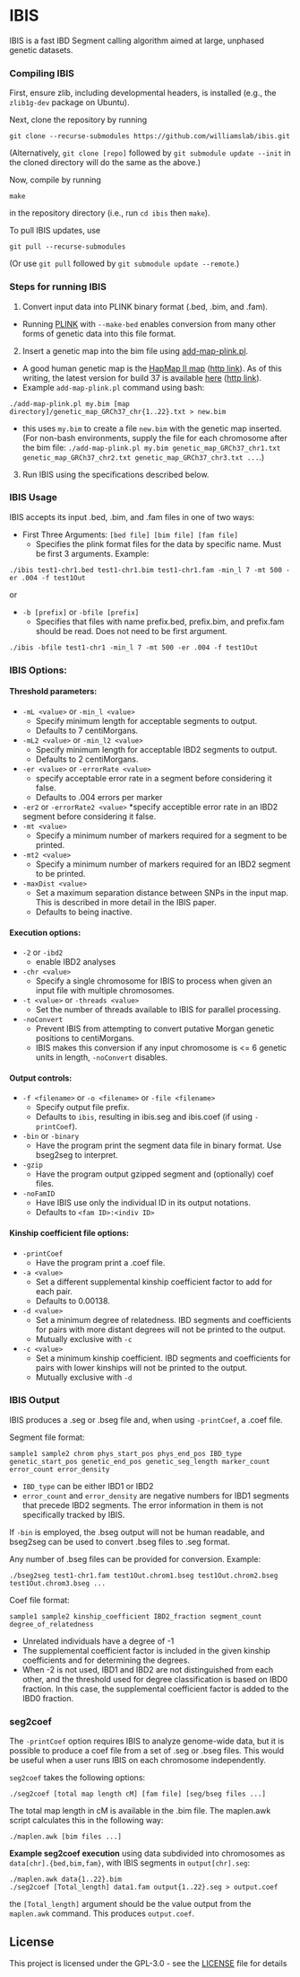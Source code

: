 # IBIS

IBIS is a fast IBD Segment calling algorithm aimed at large, unphased genetic datasets.

### Compiling IBIS

First, ensure zlib, including developmental headers, is installed (e.g., the `zlib1g-dev` package on Ubuntu).

Next, clone the repository by running

    git clone --recurse-submodules https://github.com/williamslab/ibis.git

(Alternatively, `git clone [repo]` followed by `git submodule update --init` in the cloned directory will do the same as the above.)

Now, compile by running

    make

in the repository directory (i.e., run `cd ibis` then `make`).

To pull IBIS updates, use

    git pull --recurse-submodules

(Or use `git pull` followed by `git submodule update --remote`.)

### Steps for running IBIS

1. Convert input data into PLINK binary format (.bed, .bim, and .fam).
  * Running [PLINK](https://www.cog-genomics.org/plink2/) with `--make-bed` enables conversion from many other forms of genetic data into this file format.

2. Insert a genetic map into the bim file using [add-map-plink.pl](add-map-plink.pl).
  * A good human genetic map is the [HapMap II map](ftp://ftp.ncbi.nlm.nih.gov/hapmap/recombination/) ([http link](http://bit.ly/33s6XQG)). As of this writing, the latest version for build 37 is available [here](ftp://ftp.ncbi.nlm.nih.gov/hapmap/recombination/2011-01_phaseII_B37/genetic_map_HapMapII_GRCh37.tar.gz) ([http link](http://bit.ly/2x3cbX3)).
  * Example `add-map-plink.pl` command using bash:

```
./add-map-plink.pl my.bim [map directory]/genetic_map_GRCh37_chr{1..22}.txt > new.bim
```
  * this uses `my.bim` to create a file `new.bim` with the genetic map inserted. (For non-bash environments, supply the file for each chromosome after the bim file: `./add-map-plink.pl my.bim genetic_map_GRCh37_chr1.txt genetic_map_GRCh37_chr2.txt genetic_map_GRCh37_chr3.txt ...`.)

3. Run IBIS using the specifications described below.

### IBIS Usage

IBIS accepts its input .bed, .bim, and .fam files in one of two ways:

* First Three Arguments: `[bed file] [bim file] [fam file]`
	* Specifies the plink format files for the data by specific name. Must be first 3 arguments.
Example:
```
./ibis test1-chr1.bed test1-chr1.bim test1-chr1.fam -min_l 7 -mt 500 -er .004 -f test1Out
```
or
* `-b [prefix]` or `-bfile [prefix]`
	* Specifies that files with name prefix.bed, prefix.bim, and prefix.fam should be read. Does not need to be first argument.

```
./ibis -bfile test1-chr1 -min_l 7 -mt 500 -er .004 -f test1Out
```
### IBIS Options:

#### Threshold parameters:
* `-mL <value>` or `-min_l <value>`
	* Specify minimum length for acceptable segments to output.
	* Defaults to 7 centiMorgans.
* `-mL2 <value>` or `-min_l2 <value>`
	* Specify minimum length for acceptable IBD2 segments to output.
	* Defaults to 2 centiMorgans.
* `-er <value>` or `-errorRate <value>`
	* specify acceptable error rate in a segment before considering it false.
	* Defaults to .004 errors per marker
* `-er2` or `-errorRate2 <value>`
	*specify acceptible error rate in an IBD2 segment before considering it false.
* `-mt <value>`
	* Specify a minimum number of markers required for a segment to be printed.
* `-mt2 <value>`
	* Specify a minimum number of markers required for an IBD2 segment to be printed.
* `-maxDist <value>`
	* Set a maximum separation distance between SNPs in the input map. This is described in more detail in the IBIS paper.
	* Defaults to being inactive.

#### Execution options:
* `-2` or `-ibd2`
	* enable IBD2 analyses
* `-chr <value>`
	* Specify a single chromosome for IBIS to process when given an input file with multiple chromosomes.
* `-t <value>` or `-threads <value>`
	* Set the number of threads available to IBIS for parallel processing.
* `-noConvert`
	* Prevent IBIS from attempting to convert putative Morgan genetic positions to centiMorgans.
	* IBIS makes this conversion if any input chromosome is <= 6 genetic units in length, `-noConvert` disables.

#### Output controls:
* `-f <filename>` or `-o <filename>` or `-file <filename>`
	* Specify output file prefix.
	* Defaults to `ibis`, resulting in ibis.seg and ibis.coef (if using `-printCoef`).
* `-bin` or `-binary`
	* Have the program print the segment data file in binary format. Use bseg2seg to interpret.
* `-gzip`
	* Have the program output gzipped segment and (optionally) coef files.
* `-noFamID`
	* Have IBIS use only the individual ID in its output notations.
	* Defaults to `<fam ID>:<indiv ID>`

#### Kinship coefficient file options:
* `-printCoef`
	* Have the program print a .coef file.
* `-a <value>`
	* Set a different supplemental kinship coefficient factor to add for each pair.
	* Defaults to 0.00138.
* `-d <value>`
	* Set a minimum degree of relatedness. IBD segments and coefficients for pairs with more distant degrees will not be printed to the output.
	* Mutually exclusive with `-c`
* `-c <value>`
	* Set a minimum kinship coefficient. IBD segments and coefficients for pairs with lower kinships will not be printed to the output.
	* Mutually exclusive with `-d`

### IBIS Output

IBIS produces a .seg or .bseg file and, when using `-printCoef`, a .coef file.

Segment file format:
```
sample1 sample2 chrom phys_start_pos phys_end_pos IBD_type genetic_start_pos genetic_end_pos genetic_seg_length marker_count error_count error_density
```
* `IBD_type` can be either IBD1 or IBD2
* `error_count` and `error_density` are negative numbers for IBD1 segments that precede IBD2 segments. The error information in them is not specifically tracked by IBIS.

If `-bin` is employed, the .bseg output will not be human readable, and bseg2seg can be used to convert .bseg files to .seg format.

Any number of .bseg files can be provided for conversion.
Example:
```
./bseg2seg test1-chr1.fam test1Out.chrom1.bseg test1Out.chrom2.bseg test1Out.chrom3.bseg ...
```


Coef file format:
```
sample1 sample2 kinship_coefficient IBD2_fraction segment_count degree_of_relatedness
```
* Unrelated individuals have a degree of -1
* The supplemental coefficient factor is included in the given kinship coefficients and for determining the degrees.
* When -2 is not used, IBD1 and IBD2 are not distinguished from each other, and the threshold used for degree classification is based on IBD0 fraction. In this case, the supplemental coefficient factor is added to the IBD0 fraction.

### seg2coef

The `-printCoef` option requires IBIS to analyze genome-wide data, but it is possible to produce a coef file from a set of .seg or .bseg files. This would be useful when a user runs IBIS on each chromosome independently.

`seg2coef` takes the following options:

    ./seg2coef [total map length cM] [fam file] [seg/bseg files ...]

The total map length in cM is available in the .bim file. The maplen.awk script calculates this in the following way:

    ./maplen.awk [bim files ...]

**Example seg2coef execution** using data subdivided into chromosomes as `data[chr].{bed,bim,fam}`, with IBIS segments in `output[chr].seg`:

    ./maplen.awk data{1..22}.bim
    ./seg2coef [Total_length] data1.fam output{1..22}.seg > output.coef

the `[Total_length]` argument should be the value output from the `maplen.awk` command. This produces `output.coef`.

## License

This project is licensed under the GPL-3.0 - see the [LICENSE](LICENSE) file for details
